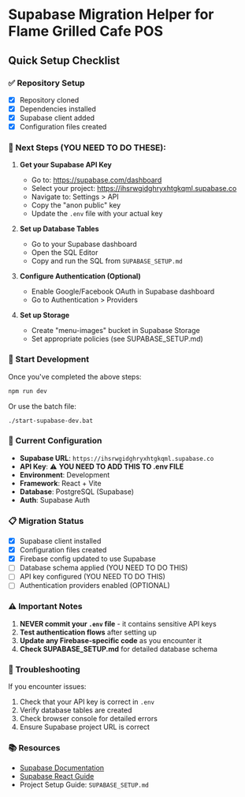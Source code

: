 # Supabase Migration Helper for Flame Grilled Cafe POS

## Quick Setup Checklist

### ✅ Repository Setup
- [x] Repository cloned
- [x] Dependencies installed 
- [x] Supabase client added
- [x] Configuration files created

### 📝 Next Steps (YOU NEED TO DO THESE):

1. **Get your Supabase API Key**
   - Go to: https://supabase.com/dashboard
   - Select your project: https://ihsrwgidghryxhtgkqml.supabase.co
   - Navigate to: Settings > API
   - Copy the "anon public" key
   - Update the `.env` file with your actual key

2. **Set up Database Tables**
   - Go to your Supabase dashboard
   - Open the SQL Editor
   - Copy and run the SQL from `SUPABASE_SETUP.md`

3. **Configure Authentication (Optional)**
   - Enable Google/Facebook OAuth in Supabase dashboard
   - Go to Authentication > Providers

4. **Set up Storage**
   - Create "menu-images" bucket in Supabase Storage
   - Set appropriate policies (see SUPABASE_SETUP.md)

### 🚀 Start Development

Once you've completed the above steps:

```bash
npm run dev
```

Or use the batch file:
```bash
./start-supabase-dev.bat
```

### 🔧 Current Configuration

- **Supabase URL**: `https://ihsrwgidghryxhtgkqml.supabase.co`
- **API Key**: ⚠️ **YOU NEED TO ADD THIS TO .env FILE**
- **Environment**: Development
- **Framework**: React + Vite
- **Database**: PostgreSQL (Supabase)
- **Auth**: Supabase Auth

### 📋 Migration Status

- [x] Supabase client installed
- [x] Configuration files created
- [x] Firebase config updated to use Supabase
- [ ] Database schema applied (YOU NEED TO DO THIS)
- [ ] API key configured (YOU NEED TO DO THIS)
- [ ] Authentication providers enabled (OPTIONAL)

### ⚠️ Important Notes

1. **NEVER commit your `.env` file** - it contains sensitive API keys
2. **Test authentication flows** after setting up
3. **Update any Firebase-specific code** as you encounter it
4. **Check SUPABASE_SETUP.md** for detailed database schema

### 🐛 Troubleshooting

If you encounter issues:
1. Check that your API key is correct in `.env`
2. Verify database tables are created
3. Check browser console for detailed errors
4. Ensure Supabase project URL is correct

### 📚 Resources

- [Supabase Documentation](https://supabase.com/docs)
- [Supabase React Guide](https://supabase.com/docs/guides/getting-started/tutorials/with-react)
- Project Setup Guide: `SUPABASE_SETUP.md`
